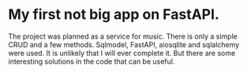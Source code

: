 # My first not big app on FastAPI.
The project was planned as a service for music. There is only a simple CRUD and a few methods.
Sqlmodel, FastAPI, aiosqlite and sqlalchemy were used.
It is unlikely that I will ever complete it. But there are some interesting solutions in the code that can be useful.
